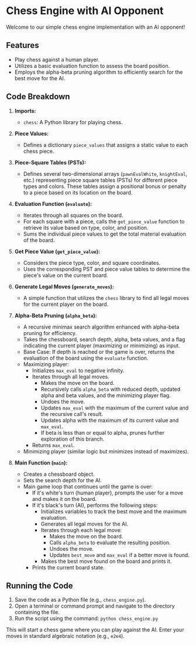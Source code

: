 # Chess Engine with AI Opponent

Welcome to our simple chess engine implementation with an AI opponent!

## Features

- Play chess against a human player.
- Utilizes a basic evaluation function to assess the board position.
- Employs the alpha-beta pruning algorithm to efficiently search for the best move for the AI.

## Code Breakdown

1. **Imports:**
   - `chess`: A Python library for playing chess.

2. **Piece Values:**
   - Defines a dictionary `piece_values` that assigns a static value to each chess piece.

3. **Piece-Square Tables (PSTs):**
   - Defines several two-dimensional arrays (`pawnEvalWhite`, `knightEval`, etc.) representing piece square tables (PSTs) for different piece types and colors. These tables assign a positional bonus or penalty to a piece based on its location on the board.

4. **Evaluation Function (`evaluate`):**
   - Iterates through all squares on the board.
   - For each square with a piece, calls the `get_piece_value` function to retrieve its value based on type, color, and position.
   - Sums the individual piece values to get the total material evaluation of the board. 

5. **Get Piece Value (`get_piece_value`):**
   - Considers the piece type, color, and square coordinates.
   - Uses the corresponding PST and piece value tables to determine the piece's value on the current board.

6. **Generate Legal Moves (`generate_moves`):**
   - A simple function that utilizes the `chess` library to find all legal moves for the current player on the board.

7. **Alpha-Beta Pruning (`alpha_beta`):**
   - A recursive minimax search algorithm enhanced with alpha-beta pruning for efficiency.
   - Takes the chessboard, search depth, alpha, beta values, and a flag indicating the current player (maximizing or minimizing) as input.
   - Base Case: If depth is reached or the game is over, returns the evaluation of the board using the `evaluate` function.
   - Maximizing player:
      - Initializes `max_eval` to negative infinity.
      - Iterates through all legal moves.
        - Makes the move on the board.
        - Recursively calls `alpha_beta` with reduced depth, updated alpha and beta values, and the minimizing player flag.
        - Undoes the move.
        - Updates `max_eval` with the maximum of the current value and the recursive call's result.
        - Updates alpha with the maximum of its current value and `max_eval`.
        - If beta is less than or equal to alpha, prunes further exploration of this branch.
     - Returns `max_eval`.
   - Minimizing player (similar logic but minimizes instead of maximizes).

8. **Main Function (`main`):**
   - Creates a chessboard object.
   - Sets the search depth for the AI.
   - Main game loop that continues until the game is over:
      - If it's white's turn (human player), prompts the user for a move and makes it on the board.
      - If it's black's turn (AI), performs the following steps:
         - Initializes variables to track the best move and the maximum evaluation.
         - Generates all legal moves for the AI.
         - Iterates through each legal move:
            - Makes the move on the board.
            - Calls `alpha_beta` to evaluate the resulting position.
            - Undoes the move.
            - Updates `best_move` and `max_eval` if a better move is found.
         - Makes the best move found on the board and prints it.
      - Prints the current board state.

## Running the Code

1. Save the code as a Python file (e.g., `chess_engine.py`).
2. Open a terminal or command prompt and navigate to the directory containing the file.
3. Run the script using the command: `python chess_engine.py`

This will start a chess game where you can play against the AI. Enter your moves in standard algebraic notation (e.g., `e2e4`).
